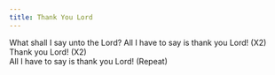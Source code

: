 ```yaml
---
title: Thank You Lord
---
```


   
What shall I say unto the Lord? All I have to say is thank you Lord! (X2)  
Thank you Lord! (X2)  
All I have to say is thank you Lord! (Repeat)  
